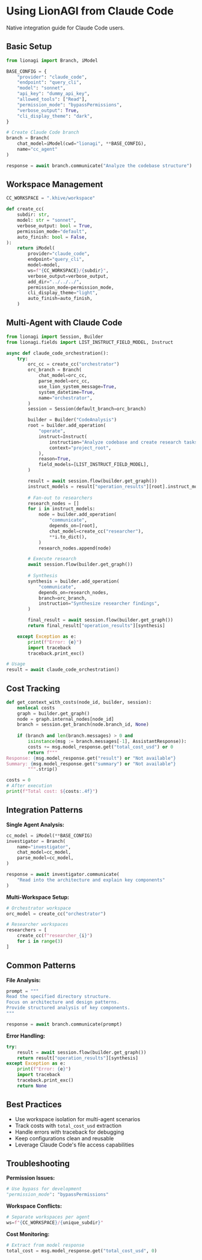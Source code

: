 # Using LionAGI from Claude Code

Native integration guide for Claude Code users.

## Basic Setup

```python
from lionagi import Branch, iModel

BASE_CONFIG = {
    "provider": "claude_code",
    "endpoint": "query_cli",
    "model": "sonnet",
    "api_key": "dummy_api_key",
    "allowed_tools": ["Read"],
    "permission_mode": "bypassPermissions",
    "verbose_output": True,
    "cli_display_theme": "dark",
}

# Create Claude Code branch
branch = Branch(
    chat_model=iModel(cwd="lionagi", **BASE_CONFIG),
    name="cc_agent"
)

response = await branch.communicate("Analyze the codebase structure")
```

## Workspace Management

```python
CC_WORKSPACE = ".khive/workspace"

def create_cc(
    subdir: str,
    model: str = "sonnet",
    verbose_output: bool = True,
    permission_mode="default",
    auto_finish: bool = False,
):
    return iModel(
        provider="claude_code",
        endpoint="query_cli",
        model=model,
        ws=f"{CC_WORKSPACE}/{subdir}",
        verbose_output=verbose_output,
        add_dir="../../../",
        permission_mode=permission_mode,
        cli_display_theme="light",
        auto_finish=auto_finish,
    )
```

## Multi-Agent with Claude Code

```python
from lionagi import Session, Builder
from lionagi.fields import LIST_INSTRUCT_FIELD_MODEL, Instruct

async def claude_code_orchestration():
    try:
        orc_cc = create_cc("orchestrator")
        orc_branch = Branch(
            chat_model=orc_cc,
            parse_model=orc_cc,
            use_lion_system_message=True,
            system_datetime=True,
            name="orchestrator",
        )
        session = Session(default_branch=orc_branch)

        builder = Builder("CodeAnalysis")
        root = builder.add_operation(
            "operate",
            instruct=Instruct(
                instruction="Analyze codebase and create research tasks",
                context="project_root",
            ),
            reason=True,
            field_models=[LIST_INSTRUCT_FIELD_MODEL],
        )

        result = await session.flow(builder.get_graph())
        instruct_models = result["operation_results"][root].instruct_models
        
        # Fan-out to researchers
        research_nodes = []
        for i in instruct_models:
            node = builder.add_operation(
                "communicate",
                depends_on=[root],
                chat_model=create_cc("researcher"),
                **i.to_dict(),
            )
            research_nodes.append(node)

        # Execute research
        await session.flow(builder.get_graph())
        
        # Synthesis
        synthesis = builder.add_operation(
            "communicate",
            depends_on=research_nodes,
            branch=orc_branch,
            instruction="Synthesize researcher findings",
        )

        final_result = await session.flow(builder.get_graph())
        return final_result["operation_results"][synthesis]

    except Exception as e:
        print(f"Error: {e}")
        import traceback
        traceback.print_exc()

# Usage
result = await claude_code_orchestration()
```

## Cost Tracking

```python
def get_context_with_costs(node_id, builder, session):
    nonlocal costs
    graph = builder.get_graph()
    node = graph.internal_nodes[node_id]
    branch = session.get_branch(node.branch_id, None)
    
    if (branch and len(branch.messages) > 0 and 
        isinstance(msg := branch.messages[-1], AssistantResponse)):
        costs += msg.model_response.get("total_cost_usd") or 0
        return f"""
Response: {msg.model_response.get("result") or "Not available"}
Summary: {msg.model_response.get("summary") or "Not available"}
        """.strip()

costs = 0
# After execution
print(f"Total cost: ${costs:.4f}")
```

## Integration Patterns

**Single Agent Analysis:**
```python
cc_model = iModel(**BASE_CONFIG)
investigator = Branch(
    name="investigator", 
    chat_model=cc_model,
    parse_model=cc_model,
)

response = await investigator.communicate(
    "Read into the architecture and explain key components"
)
```

**Multi-Workspace Setup:**
```python
# Orchestrator workspace
orc_model = create_cc("orchestrator")

# Researcher workspaces
researchers = [
    create_cc(f"researcher_{i}") 
    for i in range(3)
]
```

## Common Patterns

**File Analysis:**
```python
prompt = """
Read the specified directory structure.
Focus on architecture and design patterns.
Provide structured analysis of key components.
"""

response = await branch.communicate(prompt)
```

**Error Handling:**
```python
try:
    result = await session.flow(builder.get_graph())
    return result["operation_results"][synthesis]
except Exception as e:
    print(f"Error: {e}")
    import traceback
    traceback.print_exc()
    return None
```

## Best Practices

- Use workspace isolation for multi-agent scenarios
- Track costs with `total_cost_usd` extraction  
- Handle errors with traceback for debugging
- Keep configurations clean and reusable
- Leverage Claude Code's file access capabilities

## Troubleshooting

**Permission Issues:**
```python
# Use bypass for development
"permission_mode": "bypassPermissions"
```

**Workspace Conflicts:**
```python
# Separate workspaces per agent
ws=f"{CC_WORKSPACE}/{unique_subdir}"
```

**Cost Monitoring:**
```python
# Extract from model response
total_cost = msg.model_response.get("total_cost_usd", 0)
```